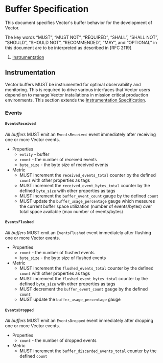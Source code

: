 # Buffer Specification

This document specifies Vector's buffer behavior for the development of Vector.

The key words “MUST”, “MUST NOT”, “REQUIRED”, “SHALL”, “SHALL NOT”, “SHOULD”,
“SHOULD NOT”, “RECOMMENDED”, “MAY”, and “OPTIONAL” in this document are to be
interpreted as described in [RFC 2119].

<!-- MarkdownTOC autolink="true" style="ordered" indent="   " -->

1. [Instrumentation](#instrumentation)

<!-- /MarkdownTOC -->

## Instrumentation

Vector buffers MUST be instrumented for optimal observability and monitoring. This is required to drive various interfaces that Vector users depend on to manage Vector installations in mission critical production environments. This section extends the [Instrumentation Specification].

### Events

#### `EventsReceived`

*All buffers* MUST emit an `EventsReceived` event immediately after receiving one or more Vector events.
* Properties
  * `entity` - buffer
  * `count` - the number of received events
  * `byte_size` - the byte size of received events
* Metric
  * MUST increment the `received_events_total` counter by the defined `count` with other properties as tags
  * MUST increment the `received_event_bytes_total` counter by the defined `byte_size` with other properties as tags
  * MUST increment the `buffer_event_count` gauge by the defined `count`
  * MUST update the `buffer_usage_percentage` gauge which measures the current buffer space utilization (number of events/bytes) over total space available (max number of events/bytes)

#### `EventsFlushed`
*All buffers* MUST emit an `EventsFlushed` event immediately after flushing one or more Vector events.
* Properties
  * `count` - the number of flushed events
  * `byte_size` - the byte size of flushed events
* Metric
  * MUST increment the `flushed_events_total` counter by the defined `count` with other properties as tags
  * MUST increment the `flushed_event_bytes_total` counter by the defined `byte_size` with other properties as tags
  * MUST decrement the `buffer_event_count` gauge by the defined `count`
  * MUST update the `buffer_usage_percentage` gauge

#### `EventsDropped`
*All buffers* MUST emit an `EventsDropped` event immediately after dropping one or more Vector events.
* Properties
  * `count` - the number of dropped events
* Metric
  * MUST increment the `buffer_discarded_events_total` counter by the defined `count`

[Instrumentation Specification]: instrumentation.md

